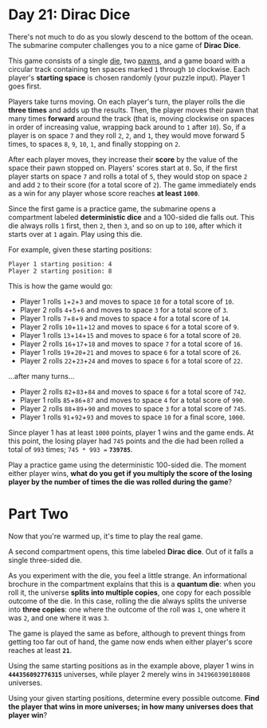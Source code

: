 # Day 21: Dirac Dice
There's not much to do as you slowly descend to the bottom of the ocean. The submarine computer challenges you to a nice 
game of **Dirac Dice**.

This game consists of a single [die](https://en.wikipedia.org/wiki/Dice), two 
[pawns](https://en.wikipedia.org/wiki/Glossary_of_board_games#piece), and a game board with a circular track containing 
ten spaces marked `1` through `10` clockwise. Each player's **starting space** is chosen randomly (your puzzle input). 
Player 1 goes first.

Players take turns moving. On each player's turn, the player rolls the die **three times** and adds up the results. 
Then, the player moves their pawn that many times **forward** around the track (that is, moving clockwise on spaces in 
order of increasing value, wrapping back around to `1` after `10`). So, if a player is on space `7` and they roll `2`, 
`2`, and `1`, they would move forward 5 times, to spaces `8`, `9`, `10`, `1`, and finally stopping on `2`.

After each player moves, they increase their **score** by the value of the space their pawn stopped on. Players' scores 
start at `0`. So, if the first player starts on space `7` and rolls a total of `5`, they would stop on space `2` and add 
`2` to their score (for a total score of `2`). The game immediately ends as a win for any player whose score reaches 
**at least `1000`**.

Since the first game is a practice game, the submarine opens a compartment labeled **deterministic dice** and a 
100-sided die falls out. This die always rolls `1` first, then `2`, then `3`, and so on up to `100`, after which it 
starts over at `1` again. Play using this die.

For example, given these starting positions:
```
Player 1 starting position: 4
Player 2 starting position: 8
```
This is how the game would go:
* Player 1 rolls `1`+`2`+`3` and moves to space `10` for a total score of `10`.
* Player 2 rolls `4`+`5`+`6` and moves to space `3` for a total score of `3`.
* Player 1 rolls `7`+`8`+`9` and moves to space `4` for a total score of `14`.
* Player 2 rolls `10`+`11`+`12` and moves to space `6` for a total score of `9`.
* Player 1 rolls `13`+`14`+`15` and moves to space `6` for a total score of `20`.
* Player 2 rolls `16`+`17`+`18` and moves to space `7` for a total score of `16`.
* Player 1 rolls `19`+`20`+`21` and moves to space `6` for a total score of `26`.
* Player 2 rolls `22`+`23`+`24` and moves to space `6` for a total score of `22`.

...after many turns...
* Player 2 rolls `82`+`83`+`84` and moves to space `6` for a total score of `742`.
* Player 1 rolls `85`+`86`+`87` and moves to space `4` for a total score of `990`.
* Player 2 rolls `88`+`89`+`90` and moves to space `3` for a total score of `745`.
* Player 1 rolls `91`+`92`+`93` and moves to space `10` for a final score, `1000`.

Since player 1 has at least `1000` points, player 1 wins and the game ends. At this point, the losing player had `745` 
points and the die had been rolled a total of `993` times; `745 * 993 =` **`739785`**.

Play a practice game using the deterministic 100-sided die. The moment either player wins, **what do you get if you 
multiply the score of the losing player by the number of times the die was rolled during the game**?

# Part Two
Now that you're warmed up, it's time to play the real game.

A second compartment opens, this time labeled **Dirac dice**. Out of it falls a single three-sided die.

As you experiment with the die, you feel a little strange. An informational brochure in the compartment explains that 
this is a **quantum die**: when you roll it, the universe **splits into multiple copies**, one copy for each possible 
outcome of the die. In this case, rolling the die always splits the universe into **three copies**: one where the 
outcome of the roll was `1`, one where it was `2`, and one where it was `3`.

The game is played the same as before, although to prevent things from getting too far out of hand, the game now ends 
when either player's score reaches at least **`21`**.

Using the same starting positions as in the example above, player 1 wins in **`444356092776315`** universes, while 
player 2 merely wins in `341960390180808` universes.

Using your given starting positions, determine every possible outcome. **Find the player that wins in more universes; in 
how many universes does that player win**?
